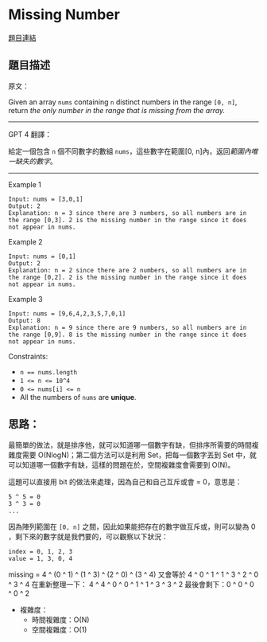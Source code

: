 # Missing Number

[題目連結](https://leetcode.com/problems/missing-number/description/)

## 題目描述
原文：
  
Given an array `nums` containing `n` distinct numbers in the range `[0, n]`, return *the only number in the range that is missing from the array.*
 
----

GPT 4 翻譯：

給定一個包含 `n` 個不同數字的數組 `nums`，這些數字在範圍[0, n]內，返回*範圍內唯一缺失的數字*。

----

Example 1
```
Input: nums = [3,0,1]
Output: 2
Explanation: n = 3 since there are 3 numbers, so all numbers are in the range [0,3]. 2 is the missing number in the range since it does not appear in nums.
```

Example 2
```
Input: nums = [0,1]
Output: 2
Explanation: n = 2 since there are 2 numbers, so all numbers are in the range [0,2]. 2 is the missing number in the range since it does not appear in nums.
```

Example 3
```
Input: nums = [9,6,4,2,3,5,7,0,1]
Output: 8
Explanation: n = 9 since there are 9 numbers, so all numbers are in the range [0,9]. 8 is the missing number in the range since it does not appear in nums.
```

Constraints:
* `n == nums.length`
* `1 <= n <= 10^4`
* `0 <= nums[i] <= n`
* All the numbers of `nums` are **unique**.


## 思路：

最簡單的做法，就是排序他，就可以知道哪一個數字有缺，但排序所需要的時間複雜度需要 O(NlogN)；第二個方法可以是利用 Set，把每一個數字丟到 Set 中，就可以知道哪一個數字有缺，這樣的問題在於，空間複雜度會需要到 O(N)。

這題可以直接用 bit 的做法來處理，因為自己和自己互斥或會 = 0，意思是：

```
5 ^ 5 = 0
3 ^ 3 = 0
...
```

因為陣列範圍在 `[0, n]` 之間，因此如果能把存在的數字做互斥或，則可以變為 0 ，剩下來的數字就是我們要的，可以觀察以下狀況：

```
index = 0, 1, 2, 3
value = 1, 3, 0, 4
```

missing = 4 ^ (0 ^ 1) ^ (1 ^ 3) ^ (2 ^ 0) ^ (3 ^ 4)
又會等於 4 ^ 0 ^ 1 ^ 1 ^ 3 ^ 2 ^ 0 ^ 3 ^ 4
在重新整理一下： 4 ^ 4 ^ 0 ^ 0 ^ 1 ^ 1 ^ 3 ^ 3 ^ 2 
最後會剩下：0 ^ 0 ^ 0 ^ 0 ^ 2

* 複雜度：
  * 時間複雜度：O(N)
  * 空間複雜度：O(1)

